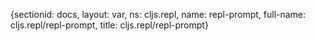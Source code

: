 {sectionid: docs, layout: var, ns: cljs.repl, name: repl-prompt, full-name: cljs.repl/repl-prompt,
  title: cljs.repl/repl-prompt}
